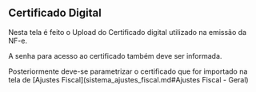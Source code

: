 ## Certificado Digital

Nesta tela é feito o Upload do Certificado digital utilizado na emissão da NF-e.

A senha para acesso ao certificado também deve ser informada.

Posteriormente deve-se parametrizar o certificado que for importado na tela de [Ajustes Fiscal](sistema_ajustes_fiscal.md#Ajustes Fiscal - Geral)